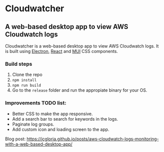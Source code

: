 # Cloudwatcher
## A web-based desktop app to view AWS Cloudwatch logs

Cloudwatcher is a web-based desktop app to view AWS Cloudwatch logs. It is built using [Electron](https://electronjs.org/), [React](https://reactjs.org/) and [MUI](https://mui.com/) CSS components.

### Build steps
1. Clone the repo
2. `npm install`
3. `npm run build`
4. Go to the `release` folder and run the appropiate binary for your OS.

### Improvements TODO list:
- Better CSS to make the app responsive. 
- Add a search bar to search for keywords in the logs. 
- Paginate log groups. 
- Add custom icon and loading screen to the app.

Blog post: https://jcgloria.github.io/posts/aws-cloudwatch-logs-monitoring-with-a-web-based-desktop-app/
